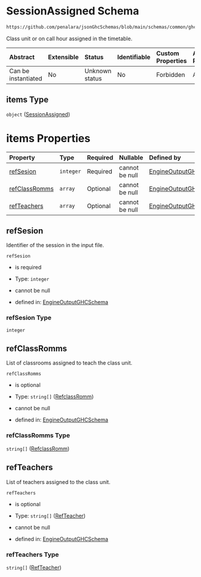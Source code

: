 # SessionAssigned Schema

```txt
https://github.com/penalara/jsonGhcSchemas/blob/main/schemas/common/ghcEngineOutput.schema.json#/properties/timetable/properties/assignedSections/items/properties/sessionsAssigned/items
```

Class unit or on call hour assigned in the timetable.

| Abstract            | Extensible | Status         | Identifiable | Custom Properties | Additional Properties | Access Restrictions | Defined In                                                                                       |
| :------------------ | :--------- | :------------- | :----------- | :---------------- | :-------------------- | :------------------ | :----------------------------------------------------------------------------------------------- |
| Can be instantiated | No         | Unknown status | No           | Forbidden         | Allowed               | none                | [ghcEngineOutput.schema.json\*](../../../out/ghcEngineOutput.schema.json "open original schema") |

## items Type

`object` ([SessionAssigned](ghcengineoutput-properties-generatedjsontimetable-properties-assignedsections-assignedsection-properties-sessionsassigned-sessionassigned.md))

# items Properties

| Property                        | Type      | Required | Nullable       | Defined by                                                                                                                                                                                                                                                                                                                                                                                                          |
| :------------------------------ | :-------- | :------- | :------------- | :------------------------------------------------------------------------------------------------------------------------------------------------------------------------------------------------------------------------------------------------------------------------------------------------------------------------------------------------------------------------------------------------------------------ |
| [refSesion](#refsesion)         | `integer` | Required | cannot be null | [EngineOutputGHCSchema](ghcengineoutput-properties-generatedjsontimetable-properties-assignedsections-assignedsection-properties-sessionsassigned-sessionassigned-properties-refsesion.md "https://github.com/penalara/jsonGhcSchemas/blob/main/schemas/common/ghcEngineOutput.schema.json#/properties/timetable/properties/assignedSections/items/properties/sessionsAssigned/items/properties/refSesion")         |
| [refClassRomms](#refclassromms) | `array`   | Optional | cannot be null | [EngineOutputGHCSchema](ghcengineoutput-properties-generatedjsontimetable-properties-assignedsections-assignedsection-properties-sessionsassigned-sessionassigned-properties-refclassromms.md "https://github.com/penalara/jsonGhcSchemas/blob/main/schemas/common/ghcEngineOutput.schema.json#/properties/timetable/properties/assignedSections/items/properties/sessionsAssigned/items/properties/refClassRomms") |
| [refTeachers](#refteachers)     | `array`   | Optional | cannot be null | [EngineOutputGHCSchema](ghcengineoutput-properties-generatedjsontimetable-properties-assignedsections-assignedsection-properties-sessionsassigned-sessionassigned-properties-refteachers.md "https://github.com/penalara/jsonGhcSchemas/blob/main/schemas/common/ghcEngineOutput.schema.json#/properties/timetable/properties/assignedSections/items/properties/sessionsAssigned/items/properties/refTeachers")     |

## refSesion

Identifier of the session in the input file.

`refSesion`

*   is required

*   Type: `integer`

*   cannot be null

*   defined in: [EngineOutputGHCSchema](ghcengineoutput-properties-generatedjsontimetable-properties-assignedsections-assignedsection-properties-sessionsassigned-sessionassigned-properties-refsesion.md "https://github.com/penalara/jsonGhcSchemas/blob/main/schemas/common/ghcEngineOutput.schema.json#/properties/timetable/properties/assignedSections/items/properties/sessionsAssigned/items/properties/refSesion")

### refSesion Type

`integer`

## refClassRomms

List of classrooms assigned to teach the class unit.

`refClassRomms`

*   is optional

*   Type: `string[]` ([RefclassRomm](ghcengineoutput-properties-generatedjsontimetable-properties-assignedsections-assignedsection-properties-sessionsassigned-sessionassigned-properties-refclassromms-refclassromm.md))

*   cannot be null

*   defined in: [EngineOutputGHCSchema](ghcengineoutput-properties-generatedjsontimetable-properties-assignedsections-assignedsection-properties-sessionsassigned-sessionassigned-properties-refclassromms.md "https://github.com/penalara/jsonGhcSchemas/blob/main/schemas/common/ghcEngineOutput.schema.json#/properties/timetable/properties/assignedSections/items/properties/sessionsAssigned/items/properties/refClassRomms")

### refClassRomms Type

`string[]` ([RefclassRomm](ghcengineoutput-properties-generatedjsontimetable-properties-assignedsections-assignedsection-properties-sessionsassigned-sessionassigned-properties-refclassromms-refclassromm.md))

## refTeachers

List of teachers assigned to the class unit.

`refTeachers`

*   is optional

*   Type: `string[]` ([RefTeacher](ghcengineoutput-properties-generatedjsontimetable-properties-assignedsections-assignedsection-properties-sessionsassigned-sessionassigned-properties-refteachers-refteacher.md))

*   cannot be null

*   defined in: [EngineOutputGHCSchema](ghcengineoutput-properties-generatedjsontimetable-properties-assignedsections-assignedsection-properties-sessionsassigned-sessionassigned-properties-refteachers.md "https://github.com/penalara/jsonGhcSchemas/blob/main/schemas/common/ghcEngineOutput.schema.json#/properties/timetable/properties/assignedSections/items/properties/sessionsAssigned/items/properties/refTeachers")

### refTeachers Type

`string[]` ([RefTeacher](ghcengineoutput-properties-generatedjsontimetable-properties-assignedsections-assignedsection-properties-sessionsassigned-sessionassigned-properties-refteachers-refteacher.md))
